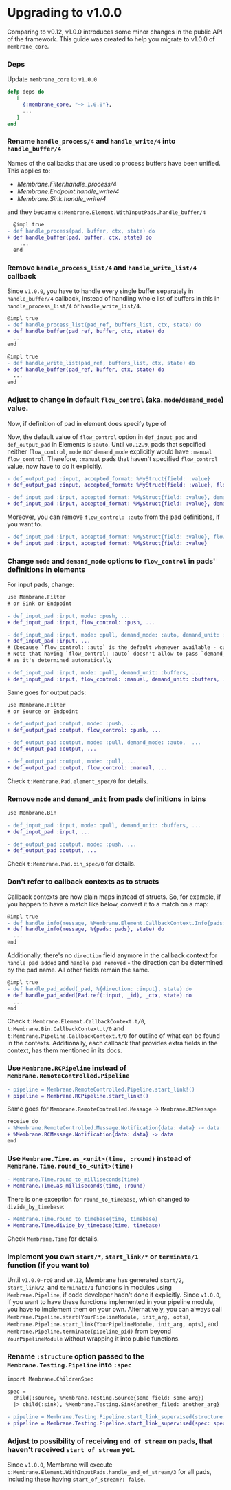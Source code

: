 # Upgrading to v1.0.0

Comparing to v0.12, v1.0.0 introduces some minor changes in the public API of the framework. This guide was created to help you migrate to v1.0.0 of `membrane_core`.

### Deps 

Update `membrane_core` to `v1.0.0`
```elixir 
defp deps do
   [
     {:membrane_core, "~> 1.0.0"},
     ...
   ]
end
```

### Rename `handle_process/4` and `handle_write/4` into `handle_buffer/4`

Names of the callbacks that are used to process buffers have been unified. This applies to:
* _Membrane.Filter.handle_process/4_
* _Membrane.Endpoint.handle_write/4_
* _Membrane.Sink.handle_write/4_

and they became `c:Membrane.Element.WithInputPads.handle_buffer/4`

```diff
  @impl true
- def handle_process(pad, buffer, ctx, state) do
+ def handle_buffer(pad, buffer, ctx, state) do
    ...
  end
```

### Remove `handle_process_list/4` and `handle_write_list/4` callback

Since `v1.0.0`, you have to handle every single buffer separately in `handle_buffer/4` callback, instead of handling whole list of buffers in this in `handle_process_list/4` or `handle_write_list/4`.

```diff
@impl true
- def handle_process_list(pad_ref, buffers_list, ctx, state) do
+ def handle_buffer(pad_ref, buffer, ctx, state) do
  ...
end
```

```diff
@impl true
- def handle_write_list(pad_ref, buffers_list, ctx, state) do
+ def handle_buffer(pad_ref, buffer, ctx, state) do
  ...
end
```

### Adjust to change in default `flow_control` (aka. `mode`/`demand_mode`) value.

Now, if definition of pad in element does specify type of 

Now, the default value of `flow_control` option in `def_input_pad` and `def_output_pad` in Elements is `:auto`. Until `v0.12.9`, pads that sepcified neither `flow_control`, `mode` nor `demand_mode` explicitly would have `:manual` `flow_control`. Therefore, `:manual` pads that haven't specified `flow_control` value, now have to do it explicitly.

```diff
- def_output_pad :input, accepted_format: %MyStruct{field: :value}
+ def_output_pad :input, accepted_format: %MyStruct{field: :value}, flow_control: :manual
```

```diff
- def_input_pad :input, accepted_format: %MyStruct{field: :value}, demand_unit: :buffers
+ def_input_pad :input, accepted_format: %MyStruct{field: :value}, demand_unit: :buffers, flow_control: :manual
```

Moreover, you can remove `flow_control: :auto` from the pad definitions, if you want to.

```diff
- def_input_pad :input, accepted_format: %MyStruct{field: :value}, flow_control: :auto
+ def_input_pad :input, accepted_format: %MyStruct{field: :value}
```

### Change `mode` and `demand_mode` options to `flow_control` in pads' definitions in elements

For input pads, change:

```diff
use Membrane.Filter
# or Sink or Endpoint

- def_input_pad :input, mode: :push, ...
+ def_input_pad :input, flow_control: :push, ...

- def_input_pad :input, mode: :pull, demand_mode: :auto, demand_unit: :buffers, ...
+ def_input_pad :input, ...
# (because `flow_control: :auto` is the default whenever available - currently in Filters)
# Note that having `flow_control: :auto` doesn't allow to pass `demand_unit`,
# as it's determined automatically

- def_input_pad :input, mode: :pull, demand_unit: :buffers, ...
+ def_input_pad :input, flow_control: :manual, demand_unit: :buffers, ...
```

Same goes for output pads:

```diff
use Membrane.Filter
# or Source or Endpoint

- def_output_pad :output, mode: :push, ...
+ def_output_pad :output, flow_control: :push, ...

- def_output_pad :output, mode: :pull, demand_mode: :auto,  ...
+ def_output_pad :output, ...

- def_output_pad :output, mode: :pull, ...
+ def_output_pad :output, flow_control: :manual, ...
```

Check `t:Membrane.Pad.element_spec/0` for details.

### Remove `mode` and `demand_unit` from pads definitions in bins

```diff
use Membrane.Bin

- def_input_pad :input, mode: :pull, demand_unit: :buffers, ...
+ def_input_pad :input, ...

- def_output_pad :output, mode: :push, ...
+ def_output_pad :output, ...
```

Check `t:Membrane.Pad.bin_spec/0` for details.

### Don't refer to callback contexts as to structs

Callback contexts are now plain maps instead of structs. So, for example, if you happen to have a match like below, convert it to a match on a map:

```diff
@impl true
- def handle_info(message, %Membrane.Element.CallbackContext.Info{pads: pads}, state) do
+ def handle_info(message, %{pads: pads}, state) do
  ...
end
```

Additionally, there's no `direction` field anymore in the callback context for `handle_pad_added` and `handle_pad_removed` - the direction can be determined by the pad name. All other fields remain the same.

```diff
@impl true
- def handle_pad_added(_pad, %{direction: :input}, state) do
+ def handle_pad_added(Pad.ref(:input, _id), _ctx, state) do
  ...
end
```

Check `t:Membrane.Element.CallbackContext.t/0`, `t:Membrane.Bin.CallbackContext.t/0` and `t:Membrane.Pipeline.CallbackContext.t/0` for outline of what can be found in the contexts. Additionally, each callback that provides extra fields in the context, has them mentioned in its docs.

### Use `Membrane.RCPipeline` instead of `Membrane.RemoteControlled.Pipeline`

```diff
- pipeline = Membrane.RemoteControlled.Pipeline.start_link!()
+ pipeline = Membrane.RCPipeline.start_link!()
```

Same goes for `Membrane.RemoteControlled.Message` -> `Membrane.RCMessage`

```diff
receive do
- %Membrane.RemoteControlled.Message.Notification{data: data} -> data
+ %Membrane.RCMessage.Notification{data: data} -> data
end
```

### Use `Membrane.Time.as_<unit>(time, :round)` instead of `Membrane.Time.round_to_<unit>(time)`

```diff
- Membrane.Time.round_to_milliseconds(time)
+ Membrane.Time.as_milliseconds(time, :round)
```

There is one exception for `round_to_timebase`, which changed to `divide_by_timebase`:
```diff
- Membrane.Time.round_to_timebase(time, timebase)
+ Membrane.Time.divide_by_timebase(time, timebase)
```

Check `Membrane.Time` for details.

### Implement you own `start/*`, `start_link/*` or `terminate/1` function (if you want to)

Until `v1.0.0-rc0` and `v0.12`, Membrane has generated `start/2`, `start_link/2`, and `terminate/1` functions in modules using `Membrane.Pipeline`, if code developer hadn't done it explicitly. Since `v1.0.0`, if you want to have these functions implemented in your pipeline module, you have to implement them on your own. Alternatively, you can always call `Membrane.Pipeline.start(YourPipelineModule, init_arg, opts)`, `Membrane.Pipeline.start_link(YourPipelineModule, init_arg, opts)`, and `Membrane.Pipeline.terminate(pipeline_pid)` from beyond `YourPipelineModule` without wrapping it into public functions.

### Rename `:structure` option passed to the `Membrane.Testing.Pipeline` into `:spec`

```diff
import Membrane.ChildrenSpec

spec = 
  child(:source, %Membrane.Testing.Source{some_field: some_arg})
  |> child(:sink), %Membrane.Testing.Sink{another_filed: another_arg}

- pipeline = Membrane.Testing.Pipeline.start_link_supervised(structure: spec)
+ pipeline = Membrane.Testing.Pipeline.start_link_supervised(spec: spec)
```

### Adjust to possibility of receiving `end of stream` on pads, that haven't received `start of stream` yet. 

Since `v1.0.0`, Membrane will execute `c:Membrane.Element.WithInputPads.handle_end_of_stream/3` for all pads, including these having `start_of_stream?: false`.
